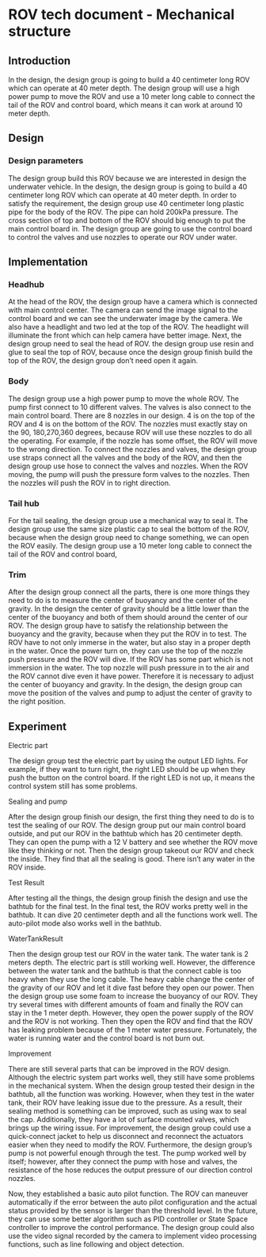 # ROV tech document - Mechanical structure


## Introduction

In the design, the design group is going to build a 40 centimeter long ROV which can operate at 40 meter depth. The design group will use a high power pump to move the ROV and use a 10 meter long cable to connect the tail of the ROV and control board, which means it can work at around 10 meter depth.


## Design

### Design parameters

The design group build this ROV because we are interested in design the underwater vehicle. In the design, the design group is going to build a 40 centimeter long ROV which can operate at 40 meter depth. In order to satisfy the requirement, the design group use 40 centimeter long plastic pipe for the body of the ROV. The pipe can hold 200kPa pressure. The cross section of top and bottom of the ROV should big enough to put the main control board in. The design group are going to use the control board to control the valves and use nozzles to operate our ROV under water.

## Implementation

### Headhub

At the head of the ROV, the design group have a camera which is connected with main control center. The camera can send the image signal to the control board and we can see the underwater image by the camera. We also have a headlight and two led at the top of the ROV. The headlight will illuminate the front which can help camera have better image. Next, the design group need to seal the head of ROV. the design group use resin and glue to seal the top of ROV, because once the design group finish build the top of the ROV, the design group don’t need open it again.

### Body

The design group use a high power pump to move the whole ROV. The pump first connect to 10 different valves. The valves is also connect to the main control board. There are 8 nozzles in our design. 4 is on the top of the ROV and 4 is on the bottom of the ROV. The nozzles must exactly stay on the 90, 180,270,360 degrees, because ROV will use these nozzles to do all the operating. For example, if the nozzle has some offset, the ROV will move to the wrong direction. To connect the nozzles and valves, the design group use straps connect all the valves and the body of the ROV, and then the design group use hose to connect the valves and nozzles. When the ROV moving, the pump will push the pressure form valves to the nozzles. Then the nozzles will push the ROV in to right direction.

### Tail hub

For the tail sealing, the design group use a mechanical way to seal it. The design group use the same size plastic cap to seal the bottom of the ROV, because when the design group need to change something, we can open the ROV easily. The design group use a 10 meter long cable to connect the tail of the ROV and control board,

### Trim

After the design group connect all the parts, there is one more things they need to do is to measure the center of buoyancy and the center of the gravity. In the design the center of gravity should be a little lower than the center of the buoyancy and both of them should around the center of our ROV. The design group have to satisfy the relationship between the buoyancy and the gravity, because when they put the ROV in to test. The ROV have to not only immerse in the water, but also stay in a proper depth in the water. Once the power turn on, they can use the top of the nozzle push pressure and the ROV will dive. If the ROV has some part which is not immersion in the water. The top nozzle will push pressure in to the air and the ROV cannot dive even it have power. Therefore it is necessary to adjust the center of buoyancy and gravity. In the design, the design group can move the position of the valves and pump to adjust the center of gravity to the right position. 



## Experiment

Electric part

The design group test the electric part by using the output LED lights. For example, if they want to turn right, the right LED should be up when they push the button on the control board. If the right LED is not up, it means the control system still has some problems. 

Sealing and pump

After the design group finish our design, the first thing they need to do is to test the sealing of our ROV. The design group put our main control board outside, and put our ROV in the bathtub which has 20 centimeter depth. They can open the pump with a 12 V battery and see whether the ROV move like they thinking or not. Then the design group takeout our ROV and check the inside. They find that all the sealing is good. There isn’t any water in the ROV inside.

Test Result

After testing all the things, the design group finish the design and use the bathtub for the final test. In the final test, the ROV works pretty well in the bathtub. It can dive 20 centimeter depth and all the functions work well. The auto-pilot mode also works well in the bathtub.

WaterTankResult

Then the design group test our ROV in the water tank. The water tank is 2 meters depth. The electric part is still working well. However, the difference between the water tank and the bathtub is that the connect cable is too heavy when they use the long cable. The heavy cable change the center of the gravity of our ROV and let it dive fast before they open our power. Then the design group use some foam to increase the buoyancy of our ROV. They try several times with different amounts of foam and finally the ROV can stay in the 1 meter depth. However, they open the power supply of the ROV and the ROV is not working. Then they open the ROV and find that the ROV has leaking problem because of the 1 meter water pressure. Fortunately, the water is running water and the control board is not burn out.

Improvement

There are still several parts that can be improved in the ROV design. Although the electric system part works well, they still have some problems in the mechanical system. When the design group tested their design in the bathtub, all the function was working. However, when they test in the water tank, their ROV have leaking issue due to the pressure. As a result, their sealing method is something can be improved, such as using wax to seal the cap. Additionally, they have a lot of surface mounted valves, which brings up the wiring issue. For improvement, the design group could use a quick-connect jacket to help us disconnect and reconnect the actuators easier when they need to modify the ROV. Furthermore, the design group’s pump is not powerful enough through the test. The pump worked well by itself; however, after they connect the pump with hose and valves, the resistance of the hose reduces the output pressure of our direction control nozzles.

Now, they established a basic auto pilot function. The ROV can maneuver automatically if the error between the auto pilot configuration and the actual status provided by the sensor is larger than the threshold level. In the future, they can use some better algorithm such as PID controller or State Space controller to improve the control performance. The design group could also use the video signal recorded by the camera to implement video processing functions, such as line following and object detection.

